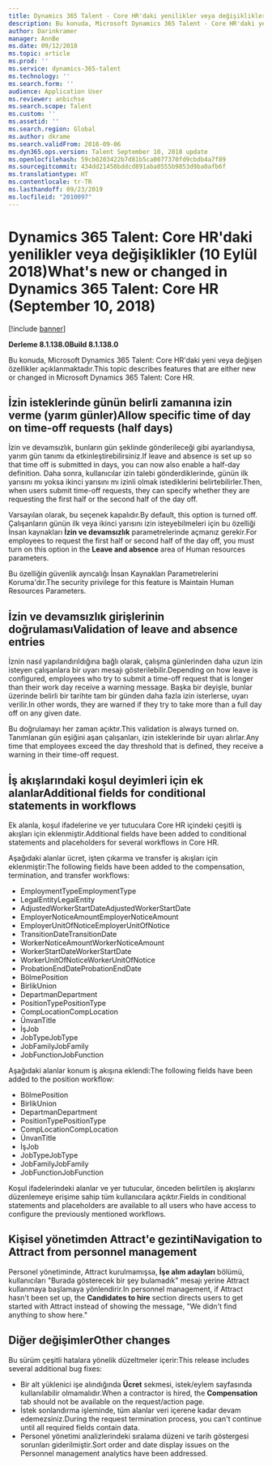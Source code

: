 ```yaml
---
title: Dynamics 365 Talent - Core HR'daki yenilikler veya değişiklikler (10 Eylül 2018)
description: Bu konuda, Microsoft Dynamics 365 Talent - Core HR'daki yeni veya değişen özellikler açıklanmaktadır.
author: Darinkramer
manager: AnnBe
ms.date: 09/12/2018
ms.topic: article
ms.prod: ''
ms.service: dynamics-365-talent
ms.technology: ''
ms.search.form: ''
audience: Application User
ms.reviewer: anbichse
ms.search.scope: Talent
ms.custom: ''
ms.assetid: ''
ms.search.region: Global
ms.author: dkrame
ms.search.validFrom: 2018-09-06
ms.dyn365.ops.version: Talent September 10, 2018 update
ms.openlocfilehash: 59cb0203422b7d81b5ca0077370fd9cbdb4a7f89
ms.sourcegitcommit: 434dd21450bddcd891aba0555b9853d9ba0afb6f
ms.translationtype: HT
ms.contentlocale: tr-TR
ms.lasthandoff: 09/23/2019
ms.locfileid: "2010097"
---
```

# <a name="whats-new-or-changed-in-dynamics-365-talent-core-hr-september-10-2018"></a><span data-ttu-id="0e928-103">Dynamics 365 Talent: Core HR'daki yenilikler veya değişiklikler (10 Eylül 2018)</span><span class="sxs-lookup"><span data-stu-id="0e928-103">What's new or changed in Dynamics 365 Talent: Core HR (September 10, 2018)</span></span>

[!include [banner](includes/banner.md)]

<span data-ttu-id="0e928-104">**Derleme 8.1.138.0**</span><span class="sxs-lookup"><span data-stu-id="0e928-104">**Build 8.1.138.0**</span></span>

<span data-ttu-id="0e928-105">Bu konuda, Microsoft Dynamics 365 Talent: Core HR'daki yeni veya değişen özellikler açıklanmaktadır.</span><span class="sxs-lookup"><span data-stu-id="0e928-105">This topic describes features that are either new or changed in Microsoft Dynamics 365 Talent: Core HR.</span></span>

## <a name="allow-specific-time-of-day-on-time-off-requests-half-days"></a><span data-ttu-id="0e928-106">İzin isteklerinde günün belirli zamanına izin verme (yarım günler)</span><span class="sxs-lookup"><span data-stu-id="0e928-106">Allow specific time of day on time-off requests (half days)</span></span>

<span data-ttu-id="0e928-107">İzin ve devamsızlık, bunların gün şeklinde gönderileceği gibi ayarlandıysa, yarım gün tanımı da etkinleştirebilirsiniz.</span><span class="sxs-lookup"><span data-stu-id="0e928-107">If leave and absence is set up so that time off is submitted in days, you can now also enable a half-day definition.</span></span> <span data-ttu-id="0e928-108">Daha sonra, kullanıcılar izin talebi gönderdiklerinde, günün ilk yarısını mı yoksa ikinci yarısını mı izinli olmak istediklerini belirtebilirler.</span><span class="sxs-lookup"><span data-stu-id="0e928-108">Then, when users submit time-off requests, they can specify whether they are requesting the first half or the second half of the day off.</span></span>

<span data-ttu-id="0e928-109">Varsayılan olarak, bu seçenek kapalıdır.</span><span class="sxs-lookup"><span data-stu-id="0e928-109">By default, this option is turned off.</span></span> <span data-ttu-id="0e928-110">Çalışanların günün ilk veya ikinci yarısını izin isteyebilmeleri için bu özelliği İnsan kaynakları **İzin ve devamsızlık** parametrelerinde açmanız gerekir.</span><span class="sxs-lookup"><span data-stu-id="0e928-110">For employees to request the first half or second half of the day off, you must turn on this option in the **Leave and absence** area of Human resources parameters.</span></span>

<span data-ttu-id="0e928-111">Bu özelliğin güvenlik ayrıcalığı İnsan Kaynakları Parametrelerini Koruma'dır.</span><span class="sxs-lookup"><span data-stu-id="0e928-111">The security privilege for this feature is Maintain Human Resources Parameters.</span></span>

## <a name="validation-of-leave-and-absence-entries"></a><span data-ttu-id="0e928-112">İzin ve devamsızlık girişlerinin doğrulaması</span><span class="sxs-lookup"><span data-stu-id="0e928-112">Validation of leave and absence entries</span></span>

<span data-ttu-id="0e928-113">İznin nasıl yapılandırıldığına bağlı olarak, çalışma günlerinden daha uzun izin isteyen çalışanlara bir uyarı mesajı gösterilebilir.</span><span class="sxs-lookup"><span data-stu-id="0e928-113">Depending on how leave is configured, employees who try to submit a time-off request that is longer than their work day receive a warning message.</span></span> <span data-ttu-id="0e928-114">Başka bir deyişle, bunlar üzerinde belirli bir tarihte tam bir günden daha fazla izin isterlerse, uyarı verilir.</span><span class="sxs-lookup"><span data-stu-id="0e928-114">In other words, they are warned if they try to take more than a full day off on any given date.</span></span>

<span data-ttu-id="0e928-115">Bu doğrulamayı her zaman açıktır.</span><span class="sxs-lookup"><span data-stu-id="0e928-115">This validation is always turned on.</span></span> <span data-ttu-id="0e928-116">Tanımlanan gün eşiğini aşan çalışanları, izin isteklerinde bir uyarı alırlar.</span><span class="sxs-lookup"><span data-stu-id="0e928-116">Any time that employees exceed the day threshold that is defined, they receive a warning in their time-off request.</span></span>

## <a name="additional-fields-for-conditional-statements-in-workflows"></a><span data-ttu-id="0e928-117">İş akışlarındaki koşul deyimleri için ek alanlar</span><span class="sxs-lookup"><span data-stu-id="0e928-117">Additional fields for conditional statements in workflows</span></span>

<span data-ttu-id="0e928-118">Ek alanla, koşul ifadelerine ve yer tutuculara Core HR içindeki çeşitli iş akışları için eklenmiştir.</span><span class="sxs-lookup"><span data-stu-id="0e928-118">Additional fields have been added to conditional statements and placeholders for several workflows in Core HR.</span></span>

<span data-ttu-id="0e928-119">Aşağıdaki alanlar ücret, işten çıkarma ve transfer iş akışları için eklenmiştir:</span><span class="sxs-lookup"><span data-stu-id="0e928-119">The following fields have been added to the compensation, termination, and transfer workflows:</span></span>

- <span data-ttu-id="0e928-120">EmploymentType</span><span class="sxs-lookup"><span data-stu-id="0e928-120">EmploymentType</span></span>
- <span data-ttu-id="0e928-121">LegalEntity</span><span class="sxs-lookup"><span data-stu-id="0e928-121">LegalEntity</span></span>
- <span data-ttu-id="0e928-122">AdjustedWorkerStartDate</span><span class="sxs-lookup"><span data-stu-id="0e928-122">AdjustedWorkerStartDate</span></span>
- <span data-ttu-id="0e928-123">EmployerNoticeAmount</span><span class="sxs-lookup"><span data-stu-id="0e928-123">EmployerNoticeAmount</span></span>
- <span data-ttu-id="0e928-124">EmployerUnitOfNotice</span><span class="sxs-lookup"><span data-stu-id="0e928-124">EmployerUnitOfNotice</span></span>
- <span data-ttu-id="0e928-125">TransitionDate</span><span class="sxs-lookup"><span data-stu-id="0e928-125">TransitionDate</span></span>
- <span data-ttu-id="0e928-126">WorkerNoticeAmount</span><span class="sxs-lookup"><span data-stu-id="0e928-126">WorkerNoticeAmount</span></span>
- <span data-ttu-id="0e928-127">WorkerStartDate</span><span class="sxs-lookup"><span data-stu-id="0e928-127">WorkerStartDate</span></span>
- <span data-ttu-id="0e928-128">WorkerUnitOfNotice</span><span class="sxs-lookup"><span data-stu-id="0e928-128">WorkerUnitOfNotice</span></span>
- <span data-ttu-id="0e928-129">ProbationEndDate</span><span class="sxs-lookup"><span data-stu-id="0e928-129">ProbationEndDate</span></span>
- <span data-ttu-id="0e928-130">Bölme</span><span class="sxs-lookup"><span data-stu-id="0e928-130">Position</span></span>
- <span data-ttu-id="0e928-131">Birlik</span><span class="sxs-lookup"><span data-stu-id="0e928-131">Union</span></span>
- <span data-ttu-id="0e928-132">Departman</span><span class="sxs-lookup"><span data-stu-id="0e928-132">Department</span></span>
- <span data-ttu-id="0e928-133">PositionType</span><span class="sxs-lookup"><span data-stu-id="0e928-133">PositionType</span></span>
- <span data-ttu-id="0e928-134">CompLocation</span><span class="sxs-lookup"><span data-stu-id="0e928-134">CompLocation</span></span>
- <span data-ttu-id="0e928-135">Ünvan</span><span class="sxs-lookup"><span data-stu-id="0e928-135">Title</span></span>
- <span data-ttu-id="0e928-136">İş</span><span class="sxs-lookup"><span data-stu-id="0e928-136">Job</span></span>
- <span data-ttu-id="0e928-137">JobType</span><span class="sxs-lookup"><span data-stu-id="0e928-137">JobType</span></span>
- <span data-ttu-id="0e928-138">JobFamily</span><span class="sxs-lookup"><span data-stu-id="0e928-138">JobFamily</span></span>
- <span data-ttu-id="0e928-139">JobFunction</span><span class="sxs-lookup"><span data-stu-id="0e928-139">JobFunction</span></span>

<span data-ttu-id="0e928-140">Aşağıdaki alanlar konum iş akışına eklendi:</span><span class="sxs-lookup"><span data-stu-id="0e928-140">The following fields have been added to the position workflow:</span></span>

- <span data-ttu-id="0e928-141">Bölme</span><span class="sxs-lookup"><span data-stu-id="0e928-141">Position</span></span>
- <span data-ttu-id="0e928-142">Birlik</span><span class="sxs-lookup"><span data-stu-id="0e928-142">Union</span></span>
- <span data-ttu-id="0e928-143">Departman</span><span class="sxs-lookup"><span data-stu-id="0e928-143">Department</span></span>
- <span data-ttu-id="0e928-144">PositionType</span><span class="sxs-lookup"><span data-stu-id="0e928-144">PositionType</span></span>
- <span data-ttu-id="0e928-145">CompLocation</span><span class="sxs-lookup"><span data-stu-id="0e928-145">CompLocation</span></span>
- <span data-ttu-id="0e928-146">Ünvan</span><span class="sxs-lookup"><span data-stu-id="0e928-146">Title</span></span>
- <span data-ttu-id="0e928-147">İş</span><span class="sxs-lookup"><span data-stu-id="0e928-147">Job</span></span>
- <span data-ttu-id="0e928-148">JobType</span><span class="sxs-lookup"><span data-stu-id="0e928-148">JobType</span></span>
- <span data-ttu-id="0e928-149">JobFamily</span><span class="sxs-lookup"><span data-stu-id="0e928-149">JobFamily</span></span>
- <span data-ttu-id="0e928-150">JobFunction</span><span class="sxs-lookup"><span data-stu-id="0e928-150">JobFunction</span></span>

<span data-ttu-id="0e928-151">Koşul ifadelerindeki alanlar ve yer tutucular, önceden belirtilen iş akışlarını düzenlemeye erişime sahip tüm kullanıcılara açıktır.</span><span class="sxs-lookup"><span data-stu-id="0e928-151">Fields in conditional statements and placeholders are available to all users who have access to configure the previously mentioned workflows.</span></span>

## <a name="navigation-to-attract-from-personnel-management"></a><span data-ttu-id="0e928-152">Kişisel yönetimden Attract'e gezinti</span><span class="sxs-lookup"><span data-stu-id="0e928-152">Navigation to Attract from personnel management</span></span>

<span data-ttu-id="0e928-153">Personel yönetiminde, Attract kurulmamışsa, **İşe alım adayları** bölümü, kullanıcıları "Burada gösterecek bir şey bulamadık" mesajı yerine Attract kullanmaya başlamaya yönlendirir.</span><span class="sxs-lookup"><span data-stu-id="0e928-153">In personnel management, if Attract hasn't been set up, the **Candidates to hire** section directs users to get started with Attract instead of showing the message, "We didn't find anything to show here."</span></span>

## <a name="other-changes"></a><span data-ttu-id="0e928-154">Diğer değişimler</span><span class="sxs-lookup"><span data-stu-id="0e928-154">Other changes</span></span>

<span data-ttu-id="0e928-155">Bu sürüm çeşitli hatalara yönelik düzeltmeler içerir:</span><span class="sxs-lookup"><span data-stu-id="0e928-155">This release includes several additional bug fixes:</span></span>

- <span data-ttu-id="0e928-156">Bir alt yüklenici işe alındığında **Ücret** sekmesi, istek/eylem sayfasında kullanılabilir olmamalıdır.</span><span class="sxs-lookup"><span data-stu-id="0e928-156">When a contractor is hired, the **Compensation** tab should not be available on the request/action page.</span></span>
- <span data-ttu-id="0e928-157">İstek sonlandırma işleminde, tüm alanlar veri içerene kadar devam edemezsiniz.</span><span class="sxs-lookup"><span data-stu-id="0e928-157">During the request termination process, you can't continue until all required fields contain data.</span></span>
- <span data-ttu-id="0e928-158">Personel yönetimi analizlerindeki sıralama düzeni ve tarih göstergesi sorunları giderilmiştir.</span><span class="sxs-lookup"><span data-stu-id="0e928-158">Sort order and date display issues on the Personnel management analytics have been addressed.</span></span>
